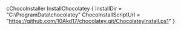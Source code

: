 cChocoInstaller InstallChocolatey
{
  InstallDir            = "C:\ProgramData\chocolatey"
  ChocoInstallScriptUrl = "https://github.com/10Akd17/chocolatey.git/ChocolateyInstall.ps1"
}
